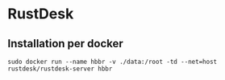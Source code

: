 # RustDesk

## Installation per docker

```
sudo docker run --name hbbr -v ./data:/root -td --net=host rustdesk/rustdesk-server hbbr
```

